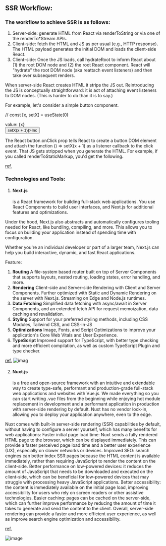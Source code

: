 ## **SSR Workflow:**

### The workflow to achieve SSR is as follows:

1. Server-side: generate HTML from React via renderToString or via one of the renderTo*Stream APIs.
2. Client-side: fetch the HTML and JS as per usual (e.g., HTTP response). The HTML payload generates the initial DOM and loads the client-side React.
3. Client-side: Once the JS loads, call hydrateRoot to inform React about (1) the root DOM node and (2) the root React component. React will "hydrate" the root DOM node (aka reattach event listeners) and then take over subsequent renders.


When server-side React creates HTML it strips the JS out. Reintroducing the JS is conceptually straightforward: it is act of attaching event listeners to DOM nodes. (This is harder to do than it is to say.)

For example, let's consider a simple button component.

// const [x, setX] = useState(0)
<div>value: {x}</div>
<button onClick={() => setX(x + 1)}>Inc</button>

The React button.onClick prop tells React to create a button DOM element and attach the function () => setX(x + 1) as a listener callback to the click event. That JS gets stripped when you generate the HTML. For example, if you called renderToStaticMarkup, you'd get the following.

[ref.](https://www.gatlin.io/content/react-ssr-server-side-rendering)

### **Technologies and Tools:**

1. **<h4>Next.js</h4>** is a React framework for building full-stack web applications. You use React Components to build user interfaces, and Next.js for additional features and optimizations.

Under the hood, Next.js also abstracts and automatically configures tooling needed for React, like bundling, compiling, and more. This allows you to focus on building your application instead of spending time with configuration.

Whether you're an individual developer or part of a larger team, Next.js can help you build interactive, dynamic, and fast React applications.


Feature:
1. **Routing**
	A file-system based router built on top of Server Components that supports layouts, nested routing, loading states, error handling, and more.
2. **Rendering**
	Client-side and Server-side Rendering with Client and Server Components. Further optimized with Static and Dynamic Rendering on the server with Next.js. Streaming on Edge and Node.js runtimes.
3. **Data Fetching**
	Simplified data fetching with async/await in Server Components, and an extended fetch API for request memoization, data caching and revalidation.
4. **Styling**
	Support for your preferred styling methods, including CSS Modules, Tailwind CSS, and CSS-in-JS
5. **Optimizations**
	Image, Fonts, and Script Optimizations to improve your application's Core Web Vitals and User Experience.
6. **TypeScript**
	Improved support for TypeScript, with better type checking and more efficient compilation, as well as custom TypeScript Plugin and type checker.

[ref.](https://nextjs.org/docs)
![imag](https://asperbrothers.com/wp-content/uploads/2021/07/ssr.png)

2. **<h4>Nuxt.js</h4>** is a free and open-source framework with an intuitive and extendable way to create type-safe, performant and production-grade full-stack web applications and websites with Vue.js.
We made everything so you can start writing .vue files from the beginning while enjoying hot module replacement in development and a performant application in production with server-side rendering by default.
Nuxt has no vendor lock-in, allowing you to deploy your application anywhere, even to the edge.


Nuxt comes with built-in server-side rendering (SSR) capabilities by default, without having to configure a server yourself, which has many benefits for web applications:
Faster initial page load time: Nuxt sends a fully rendered HTML page to the browser, which can be displayed immediately. This can provide a faster perceived page load time and a better user experience (UX), especially on slower networks or devices.
Improved SEO: search engines can better index SSR pages because the HTML content is available immediately, rather than requiring JavaScript to render the content on the client-side.
Better performance on low-powered devices: it reduces the amount of JavaScript that needs to be downloaded and executed on the client-side, which can be beneficial for low-powered devices that may struggle with processing heavy JavaScript applications.
Better accessibility: the content is immediately available on the initial page load, improving accessibility for users who rely on screen readers or other assistive technologies.
Easier caching: pages can be cached on the server-side, which can further improve performance by reducing the amount of time it takes to generate and send the content to the client.
Overall, server-side rendering can provide a faster and more efficient user experience, as well as improve search engine optimization and accessibility.

[ref.](https://nuxt.com/docs/getting-started/introduction)

![image](https://files.codingninjas.in/article_images/server-side-rendering-in-vue-js-1-1639122317.jpg)
